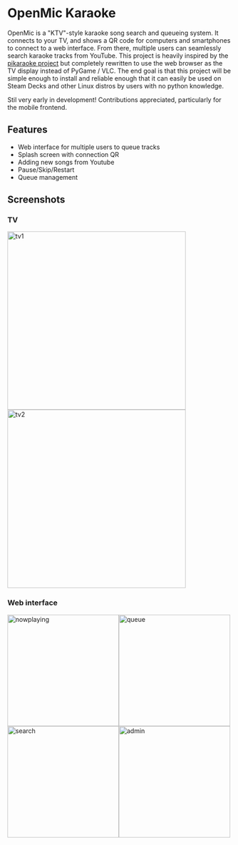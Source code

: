 # OpenMic Karaoke

OpenMic is a "KTV"-style karaoke song search and queueing system. It connects to your TV, and shows a QR code for computers and smartphones to connect to a web interface. From there, multiple users can seamlessly search karaoke tracks from YouTube. This project is heavily inspired by the [pikaraoke project](https://github.com/vicwomg/pikaraoke) but completely rewritten to use the web browser as the TV display instead of PyGame / VLC. The end goal is that this project will be simple enough to install and reliable enough that it can easily be used on Steam Decks and other Linux distros by users with no python knowledge.

Stil very early in development! Contributions appreciated, particularly for the mobile frontend.

## Features

- Web interface for multiple users to queue tracks
- Splash screen with connection QR
- Adding new songs from Youtube
- Pause/Skip/Restart
- Queue management

## Screenshots

### TV

<p float="left">

  <img width="400" alt="tv1" src="https://github.com/17hoehbr/OpenMic-Karaoke/assets/1351017/9d3ebfa7-5b18-4ba6-9711-bd26b15c4e03">
  <img width="400" alt="tv2" src="https://github.com/17hoehbr/OpenMic-Karaoke/assets/1351017/02c363bf-c2cb-4d86-a2e9-ce887f07d757">

### Web interface

<p float="left">
<img width="250" style="float:left" alt="nowplaying" src="https://github.com/17hoehbr/OpenMic-Karaoke/assets/1351017/a1f0b2de-9ddd-4e83-8cbb-2e0ece32f259">
<img width="250" style="float:left" alt="queue" src="https://github.com/17hoehbr/OpenMic-Karaoke/assets/1351017/764b2096-6d60-41b9-923c-3f83c433110a">
<img width="250" style="float:left" alt="search" src="https://github.com/17hoehbr/OpenMic-Karaoke/assets/1351017/fcdbc19e-ec0f-4722-908a-cfc1b9bf4a04">
<img width="250" style="float:left" alt="admin" src="https://github.com/17hoehbr/OpenMic-Karaoke/assets/1351017/304af1f6-085c-4386-9bcf-9fbbdfc838d0">
